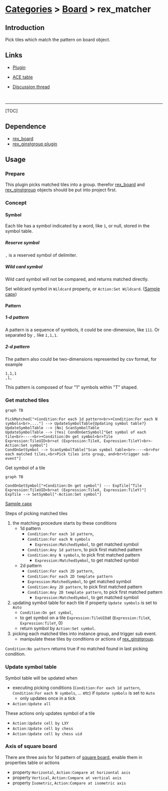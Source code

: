 # [Categories](categories.index.html) > [Board](board.index.html) > rex_matcher

## Introduction

Pick tiles which match the pattern on board object.

## Links

- [Plugin](https://rexrainbow.github.io/C2RexDoc/repo/rex_matcher.7z)

- [ACE table](https://rexrainbow.github.io/C2RexDoc/c2rexpluginsACE/plugin_rex_matcher.html)

- [Discussion thread](https://www.scirra.com/forum/plugin-matcher_t74348)

  ​

----

[TOC]

## Dependence

- [rex_board](rex_board.html)
- [rex_ginstgroup plugin](rex_ginstgroup.html)



## Usage

### Prepare

This plugin picks matched tiles into a group. therefor [rex_board](http://c2rexplugins.weebly.com/rex_board.html) and [rex_ginstgroup](http://c2rexplugins.weebly.com/rex_ginstgroup.html) objects should be put into project first.

### Concept

#### Symbol

Each tile has a symbol indicated by a word, like  `1`, or null, stored in the symbol table.

##### Reserve symbol

`,` is a reserved symbol of delimiter.

##### Wild card symbol

Wild card symbol will not be compared, and returns matched directly.

Set wildcard symbol in `Wildcard` property, or `Action:Set Wildcard`.  ([Sample capx](https://onedrive.live.com/redir?resid=7497FD5EC94476E!2121&authkey=!APtg1KMMaoBVbe4&ithint=file%2ccapx))

#### Pattern

##### 1-d pattern

A pattern is a sequence of symbols, it could be one-dimension, like `111`. Or separated by `,` like `1,1,1`.

##### 2-d pattern

The pattern also could be two-dimensions represented by csv format, for example

```
1,1,1
,1,
```

This pattern is composed of four "1" symbols within "T" shaped.



### Get matched tiles

```mermaid
graph TB

PickMatched["+Condition:For each 1d pattern<br>+Condition:For each N symbols<br>...."] --> UpdateSymbolTable{Updating symbol table?}
UpdateSymbolTable --> |No| ScanSymbolTable
UpdateSymbolTable --> |Yes| CondOnGetSymbol["Get symbol of each tile<br>----<br>+Condition:On get symbol<br>Tile Expression:TileUID<br>at (Expression:TileX, Expression:TileY)<br>-Action:Set symbol"]
CondOnGetSymbol --> ScanSymbolTable["Scan symbol table<br>----<br>For each matched tiles,<br>Pick tiles into group, and<br>trigger sub-event"]
```

Get symbol of a tile

```mermaid
graph TB

CondOnGetSymbol["+Condition:On get symbol"] --- ExpTile["Tile Expression:TileUID<br>at (Expression:TileX, Expression:TileY)"]
ExpTile --> SetSymbol["-Action:Set symbol"]
```



[Sample capx](https://onedrive.live.com/redir?resid=7497FD5EC94476E!533&authkey=!ADYTyOWuJ5udAek&ithint=file%2c.capx)

Steps of picking matched tiles

1. the matching procedure starts by these conditions
   - 1d pattern
     - `Condition:For each 1d pattern`, 
     - `Condition:For each N symbols`
       - `Expression:MatchedSymbol`, to get matched symbol
     - `Condition:Any 1d pattern`, to pick first matched pattern
     - `Condition:Any N symbols`, to pick first matched pattern
       - `Expression:MatchedSymbol`, to get matched symbol
   - 2d pattern
     - `Condition:For each 2D pattern`,
     -  `Condition:For each 2D template pattern`
       - `Expression:MatchedSymbol`, to get matched symbol
     - `Condition:Any 2D pattern`, to pick first matched pattern
     - `Condition:Any 2D template pattern`, to pick first matched pattern
       - `Expression:MatchedSymbol`, to get matched symbol
2. updating symbol table for each tile if property `Update symbols` is set to `Auto`
   - `Condition:On get symbol`,
   - to get symbol on a tile `Expression:TileUID`at (`Expression:TileX`, `Expression:TileY`, 0)
   - return symbol by `Action:Set symbol`.
3. picking each matched tiles into instance group, and trigger sub event.
   - manipulate these tiles by conditions or actions of [rex_ginstgroup](rex_ginstgroup.html).

`Condition:No pattern` returns true if no matched found in last picking condition.

### Update symbol table

Symbol table will be updated when 

- executing picking conditions (`Condition:For each 1d pattern`, `Condition:For each N symbols`, ... etc) if `Update symbols` is set to `Auto`
  - only updates once in a tick
- `Action:Update all`

These actions only updates symbol of a tile

- `Action:Update cell by LXY`
- `Action:Update cell by chess`
- `Action:Update cell by chess uid`

### Axis of square board

There are three axis for 1d pattern of [square board](squaretx.html), enable them in properties table or actions

- property `Horizontal`, `Action:Compare at horizontal axis`
- property `Vertical`, `Action:Compare at vertical axis`
- property `Isometric`, `Action:Compare at isometric axis`